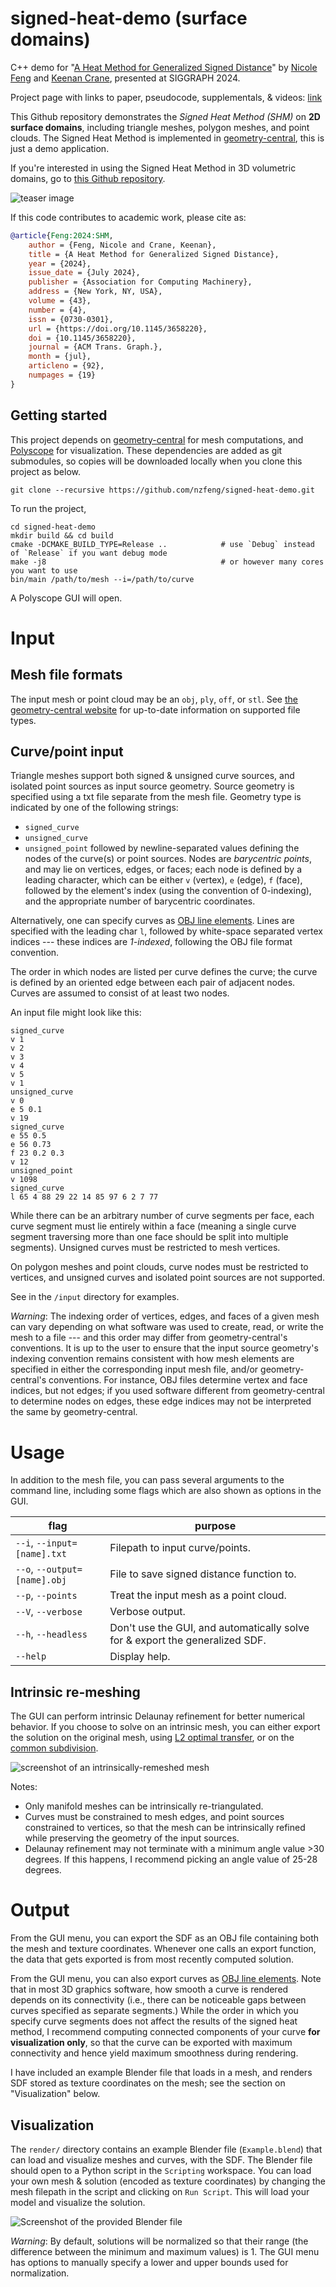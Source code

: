 # signed-heat-demo (surface domains)

C++ demo for "[A Heat Method for Generalized Signed Distance](https://nzfeng.github.io/research/SignedHeatMethod/index.html)" by [Nicole Feng](https://nzfeng.github.io/index.html) and [Keenan Crane](https://www.cs.cmu.edu/~kmcrane/), presented at SIGGRAPH 2024.

Project page with links to paper, pseudocode, supplementals, & videos: [link](https://nzfeng.github.io/research/SignedHeatMethod/index.html)

This Github repository demonstrates the _Signed Heat Method (SHM)_ on **2D surface domains**, including triangle meshes, polygon meshes, and point clouds. The Signed Heat Method is implemented in [geometry-central](https://geometry-central.net/surface/algorithms/signed_heat_method/), this is just a demo application.

If you're interested in using the Signed Heat Method in 3D volumetric domains, go to [this Github repository](https://github.com/signed-heat-3d).

![teaser image](media/teaser.png)

If this code contributes to academic work, please cite as:
```bibtex
@article{Feng:2024:SHM,
    author = {Feng, Nicole and Crane, Keenan},
    title = {A Heat Method for Generalized Signed Distance},
    year = {2024},
    issue_date = {July 2024},
    publisher = {Association for Computing Machinery},
    address = {New York, NY, USA},
    volume = {43},
    number = {4},
    issn = {0730-0301},
    url = {https://doi.org/10.1145/3658220},
    doi = {10.1145/3658220},
    journal = {ACM Trans. Graph.},
    month = {jul},
    articleno = {92},
    numpages = {19}
}
```

## Getting started

This project depends on [geometry-central](https://geometry-central.net) for mesh computations, and [Polyscope](http://polyscope.run/) for visualization. These dependencies are added as git submodules, so copies will be downloaded locally when you clone this project as below.

```
git clone --recursive https://github.com/nzfeng/signed-heat-demo.git
```

To run the project,
```
cd signed-heat-demo
mkdir build && cd build
cmake -DCMAKE_BUILD_TYPE=Release ..            # use `Debug` instead of `Release` if you want debug mode
make -j8                                       # or however many cores you want to use
bin/main /path/to/mesh --i=/path/to/curve
```
A Polyscope GUI will open.

# Input

## Mesh file formats
The input mesh or point cloud may be an `obj`, `ply`, `off`, or `stl`. See [the geometry-central website](https://geometry-central.net/surface/utilities/io/#reading-meshes) for up-to-date information on supported file types.

## Curve/point input

Triangle meshes support both signed & unsigned curve sources, and isolated point sources as input source geometry. Source geometry is specified using a txt file separate from the mesh file. Geometry type is indicated by one of the following strings:
* `signed_curve`
* `unsigned_curve`
* `unsigned_point`
followed by newline-separated values defining the nodes of the curve(s) or point sources. Nodes are _barycentric points_, and may lie on vertices, edges, or faces; each node is defined by a leading character, which can be either `v` (vertex), `e` (edge), `f` (face), followed by the element's index (using the convention of 0-indexing), and the appropriate number of barycentric coordinates.

Alternatively, one can specify curves as [OBJ line elements](https://en.wikipedia.org/wiki/Wavefront_.obj_file#Line_elements). Lines are specified with the leading char `l`, followed by white-space separated vertex indices --- these indices are _1-indexed_, following the OBJ file format convention.

The order in which nodes are listed per curve defines the curve; the curve is defined by an oriented edge between each pair of adjacent nodes. Curves are assumed to consist of at least two nodes.

An input file might look like this:

```
signed_curve
v 1
v 2
v 3
v 4
v 5
v 1
unsigned_curve
v 0
e 5 0.1
v 19
signed_curve
e 55 0.5
e 56 0.73
f 23 0.2 0.3
v 12
unsigned_point
v 1098
signed_curve
l 65 4 88 29 22 14 85 97 6 2 7 77
```

While there can be an arbitrary number of curve segments per face, each curve segment must lie entirely within a face (meaning a single curve segment traversing more than one face should be split into multiple segments). Unsigned curves must be restricted to mesh vertices.

On polygon meshes and point clouds, curve nodes must be restricted to vertices, and unsigned curves and isolated point sources are not supported.

See in the `/input` directory for examples.

_Warning_: The indexing order of vertices, edges, and faces of a given mesh can vary depending on what software was used to create, read, or write the mesh to a file --- and this order may differ from geometry-central's conventions. It is up to the user to ensure that the input source geometry's indexing convention remains consistent with how mesh elements are specified in either the corresponding input mesh file, and/or geometry-central's conventions. For instance, OBJ files determine vertex and face indices, but not edges; if you used software different from geometry-central to determine nodes on edges, these edge indices may not be interpreted the same by geometry-central.

# Usage

In addition to the mesh file, you can pass several arguments to the command line, including some flags which are also shown as options in the GUI.

|flag | purpose|
| ------------- |-------------|
|`--i`, `--input=[name].txt`| Filepath to input curve/points. |
|`--o`, `--output=[name].obj`| File to save signed distance function to. |
|`--p`, `--points`| Treat the input mesh as a point cloud. |
|`--V`, `--verbose`| Verbose output. |
|`--h`, `--headless`| Don't use the GUI, and automatically solve for & export the generalized SDF.|
|`--help`| Display help. |

## Intrinsic re-meshing

The GUI can perform intrinsic Delaunay refinement for better numerical behavior. If you choose to solve on an intrinsic mesh, you can either export the solution on the original mesh, using [L2 optimal transfer](http://geometry-central.net/surface/intrinsic_triangulations/function_transfer/#l2-optimal-transfer), or on the [common subdivision](https://geometry-central.net/surface/intrinsic_triangulations/common_subdivision/).

![screenshot of an intrinsically-remeshed mesh](media/IntrinsicRemesh.png)

Notes: 
* Only manifold meshes can be intrinsically re-triangulated.
* Curves must be constrained to mesh edges, and point sources constrained to vertices, so that the mesh can be intrinsically refined while preserving the geometry of the input sources.
* Delaunay refinement may not terminate with a minimum angle value >30 degrees. If this happens, I recommend picking an angle value of 25-28 degrees.

# Output

From the GUI menu, you can export the SDF as an OBJ file containing both the mesh and texture coordinates. Whenever one calls an export function, the data that gets exported is from most recently computed solution.

From the GUI menu, you can also export curves as [OBJ line elements](https://en.wikipedia.org/wiki/Wavefront_.obj_file#Line_elements). Note that in most 3D graphics software, how smooth a curve is rendered depends on its connectivity (i.e., there can be noticeable gaps between curves specified as separate segments.) While the order in which you specify curve segments does not affect the results of the signed heat method, I recommend computing connected components of your curve **for visualization only**, so that the curve can be exported with maximum connectivity and hence yield maximum smoothness during rendering. 

I have included an example Blender file that loads in a mesh, and renders SDF stored as texture coordinates on the mesh; see the section on "Visualization" below.

## Visualization

The `render/` directory contains an example Blender file (`Example.blend`) that can load and visualize meshes and curves, with the SDF. The Blender file should open to a Python script in the `Scripting` workspace. You can load your own mesh & solution (encoded as texture coordinates) by changing the mesh filepath in the script and clicking on `Run Script`. This will load your model and visualize the solution.

![Screenshot of the provided Blender file](media/Blender.png)

*Warning*: By default, solutions will be normalized so that their range (the difference between the minimum and maximum values) is 1. The GUI menu has options to manually specify a lower and upper bounds used for normalization.